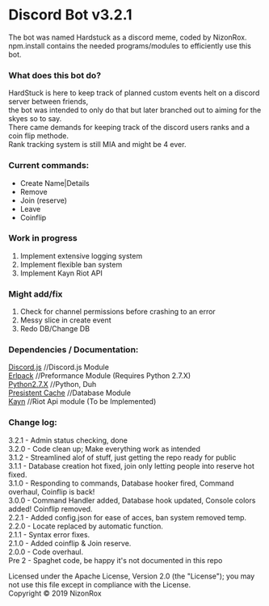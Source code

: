 # Discord Bot v3.2.1
The bot was named Hardstuck as a discord meme, coded by NizonRox.<br />
npm.install contains the needed programs/modules to efficiently use this bot.<br />

### What does this bot do?
HardStuck is here to keep track of planned custom events helt on a discord server between friends,<br />
the bot was intended to only do that but later branched out to aiming for the skyes so to say.<br />
There came demands for keeping track of the discord users ranks and a coin flip methode.<br />
Rank tracking system is still MIA and might be 4 ever.

### Current commands:
* Create Name|Details
* Remove
* Join (reserve)
* Leave
* Coinflip

### Work in progress
1. Implement extensive logging system
2. Implement flexible ban system
3. Implement Kayn Riot API

### Might add/fix
1. Check for channel permissions before crashing to an error
2. Messy slice in create event
3. Redo DB/Change DB

### Dependencies / Documentation:
[Discord.js](https://discord.js.org/#/docs/main/stable/general/welcome) //Discord.js Module<br />
[Erlpack](https://www.npmjs.com/package/erlpack) //Preformance Module (Requires Python 2.7.X)<br />
[Python2.7.X](https://www.python.org/) //Python, Duh<br />
[Presistent Cache](https://www.npmjs.com/package/persistent-cache) //Database Module<br />
[Kayn](https://www.npmjs.com/package/kayn) //Riot Api module (To be Implemented)<br />

### Change log:
3.2.1 - Admin status checking, done<br />
3.2.0 - Code clean up; Make everything work as intended<br />
3.1.2 - Streamlined alof of stuff, just getting the repo ready for public<br />
3.1.1 - Database creation hot fixed, join only letting people into reserve hot fixed.<br />
3.1.0 - Responding to commands, Database hooker fired, Command overhaul, Coinflip is back!<br />
3.0.0 - Command Handler added, Database hook updated, Console colors added! Coinflip removed.<br />
2.2.1 - Added config.json for ease of acces, ban system removed temp.<br />
2.2.0 - Locate replaced by automatic function.<br />
2.1.1 - Syntax error fixes.<br />
2.1.0 - Added coinflip & Join reserve.<br />
2.0.0 - Code overhaul.<br />
Pre 2 - Spaghet code, be happy it's not documented in this repo<br />

Licensed under the Apache License, Version 2.0 (the "License"); you may not use this file except in compliance with the License.<br />
Copyright © 2019 NizonRox
